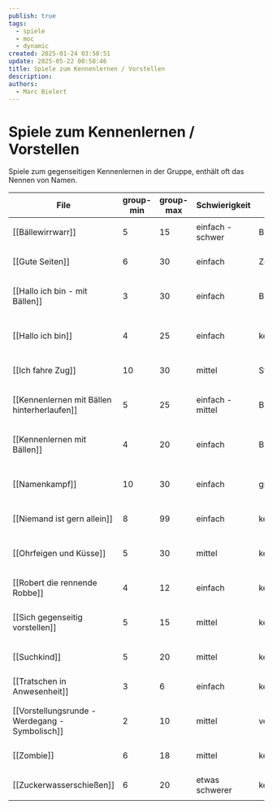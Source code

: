```yaml
---
publish: true
tags:
  - spiele
  - moc
  - dynamic
created: 2025-01-24 03:50:51
update: 2025-05-22 00:58:46
title: Spiele zum Kennenlernen / Vorstellen
description: 
authors:
  - Marc Bielert
---
```


# Spiele zum Kennenlernen / Vorstellen

Spiele zum gegenseitigen Kennenlernen in der Gruppe, enthält oft das Nennen von Namen.

<!-- QueryToSerialize: Table group-min, group-max, Schwierigkeit, Material, Spieldauer, category FROM #spiele AND "docs" WHERE contains(category, "kennenlernen") -->
<!-- SerializedQuery: Table group-min, group-max, Schwierigkeit, Material, Spieldauer, category FROM #spiele AND "docs" WHERE contains(category, "kennenlernen") -->

| File                                                                                               | group-min | group-max | Schwierigkeit    | Material       | Spieldauer | category                                          |
| -------------------------------------------------------------------------------------------------- | --------- | --------- | ---------------- | -------------- | ---------- | ------------------------------------------------- |
| [[Bällewirrwarr]]                                                           | 5         | 15        | einfach - schwer | Bälle          | 10         | <ul><li>kennenlernen</li></ul>                    |
| [[Gute Seiten]]                                                               | 6         | 30        | einfach          | Zettel, Stifte | 10 -  30   | <ul><li>kennenlernen</li></ul>                    |
| [[Hallo ich bin - mit Bällen]]                                 | 3         | 30        | einfach          | Bälle          | 10 -  15   | <ul><li>kennenlernen</li><li>kreisspiel</li></ul> |
| [[Hallo ich bin]]                                                           | 4         | 25        | einfach          | keines         | 2-10       | <ul><li>kennenlernen</li><li>kreisspiel</li></ul> |
| [[Ich fahre Zug]]                                                           | 10        | 30        | mittel           | Stühle         | beliebig   | <ul><li>kennenlernen</li></ul>                    |
| [[Kennenlernen mit Bällen hinterherlaufen]]       | 5         | 25        | einfach - mittel | Bälle          | 10 -  15   | <ul><li>kennenlernen</li><li>kreisspiel</li></ul> |
| [[Kennenlernen mit Bällen]]                                       | 4         | 20        | einfach          | Bälle          | 2-10       | <ul><li>kennenlernen</li><li>kreisspiel</li></ul> |
| [[Namenkampf]]                                                                 | 10        | 30        | einfach          | großes Tuch    | 10 -  15   | <ul><li>sonstiges</li><li>kennenlernen</li></ul>  |
| [[Niemand ist gern allein]]                                       | 8         | 99        | einfach          | keines         | beliebig   | <ul><li>kennenlernen</li></ul>                    |
| [[Ohrfeigen und Küsse]]                                               | 5         | 30        | mittel           | keines         | 10 -  15   | <ul><li>kennenlernen</li><li>theater</li></ul>    |
| [[Robert die rennende Robbe]]                                   | 4         | 12        | einfach          | keines         | 3 - 10     | <ul><li>kennenlernen</li></ul>                    |
| [[Sich gegenseitig vorstellen]]                               | 5         | 15        | mittel           | keines         | 10 -  15   | <ul><li>kennenlernen</li><li>kreisspiel</li></ul> |
| [[Suchkind]]                                                                     | 5         | 20        | mittel           | keines         | 20 -  30   | <ul><li>kennenlernen</li></ul>                    |
| [[Tratschen in Anwesenheit]]                                     | 3         | 6         | einfach          | keines         | \-         | <ul><li>kennenlernen</li></ul>                    |
| [[Vorstellungsrunde - Werdegang - Symbolisch]] | 2         | 10        | mittel           | verschiedenes  | 30-45      | <ul><li>kennenlernen</li><li>kreisspiel</li></ul> |
| [[Zombie]]                                                                         | 6         | 18        | mittel           | keines         | 5-10       | <ul><li>kennenlernen</li></ul>                    |
| [[Zuckerwasserschießen]]                                             | 6         | 20        | etwas schwerer   | keines         | 7          | <ul><li>kennenlernen</li></ul>                    |
<!-- SerializedQuery END -->
